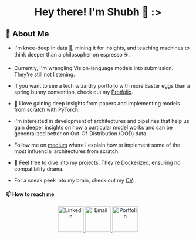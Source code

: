 <h1 align='center'>Hey there! I'm Shubh 🌟 :></h1>

## 🚀 About Me

* I'm knee-deep in data 🌱, mining it for insights, and teaching machines to think deeper than a philosopher on espresso ☕.
* Currently, I'm wrangling Vision-language models into submission. They're still not listening.
  
* If you want to see a tech wizardry portfolio with more Easter eggs than a spring bunny convention, check out my [Protfolio](https://skmishra.netlify.app).
  
* 💞️ I love gaining deep insights from papers and implementing models from scratch with PyTorch.
* I'm interested in development of architectures and pipelines that help us gain deeper insights on how a particular model works and can be genenralized better on Out-Of-Distribution (OOD) data.
* Follow me on [medium](https://medium.com/thedeephub/building-vision-transformer-from-scratch-using-pytorch-an-image-worth-16x16-words-24db5f159e27) where I explain how to implement some of the most influencial architectures from scratch.

- 🐋 Feel free to dive into my projects. They're Dockerized, ensuring no compatibility drama.

* For a sneak peek into my brain, check out my [CV](https://drive.google.com/file/d/17UTD5S1fQzPoh4cxiRofzJKcD-WrJqHB/view?usp=sharing).

#### 📫 How to reach me

<p align="center">
  <!-- LinkedIn -->
  <a href="https://www.linkedin.com/in/mishra18/">
    <img alt="LinkedIn" src="https://img.icons8.com/color/48/000000/linkedin.png" height="70" width="70"/>
  </a>
  
  <!-- Email -->
  <a href="mailto:mishra4475@gmail.com">
    <img alt="Email" src="https://img.icons8.com/color/48/000000/gmail.png" height="70" width="70"/>
  </a>
  
  <!-- Portfolio -->
  <a href="skmishra.netlify.app">
    <img alt="Portfolio" src="https://img.icons8.com/color/48/000000/domain.png" height="70" width="70"/>
  </ina>
</p>
